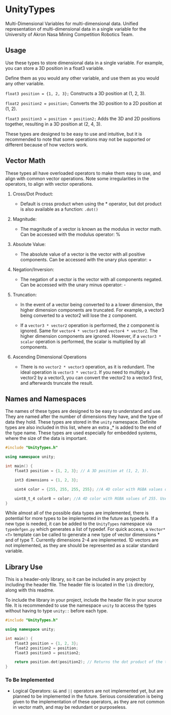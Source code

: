 # UnityTypes

Multi-Dimensional Variables for multi-dimensional data.
Unified representation of multi-dimensional data in a single variable for
the University of Akron Nasa Mining Competition Robotics Team.

## Usage

Use these types to store dimensional data in a single variable.
For example, you can store a 3D position in a float3 variable.

Define them as you would any other variable, and use them as you would any other variable.

`float3 position = {1, 2, 3};` Constructs a 3D position at (1, 2, 3).

`float2 position2 = position;` Converts the 3D position to a 2D position at (1, 2).

`float3 position3 = position + position2;` Adds the 3D and 2D positions together, resulting in a 3D position at (2, 4, 3).

These types are designed to be easy to use and intuitive, but it is recommended to note that some operations may not be supported or different because of how vectors work.

## Vector Math

These types all have overloaded operators to make them easy to use, and align with common vector
operations. Note some irregularities in the operators, to align with vector operations.

1.  Cross/Dot Product:

    - Default is cross product when using the \* operator, but dot product is also available as a function: `.dot()`

2.  Magnitude:

    - The magnitude of a vector is known as the modulus in vector math. Can be accessed with the modulus
      operator: %

3.  Absolute Value:

    - The absolute value of a vector is the vector with all positive components. Can be accessed with the
      unary plus operator: +

4.  Negation/Inversion:

    - The negation of a vector is the vector with all components negated. Can be accessed with the unary
      minus operator: -

5.  Truncation:

    - In the event of a vector being converted to a a lower dimension, the higher dimension components are
      truncated. For example, a vector3 being converted to a vector2 will lose the z component.

    - If a `vector3 * vector2` operation is performed, the z component is ignored. Same for `vector4 * vector3` and `vector4 * vector2`. The higher dimension components are ignored.
      However, if a `vector3 * scalar` operation is performed, the scalar is multiplied by all components.

6.  Ascending Dimensional Operations

    - There is no `vector2 * vector3` operation, as it is redundant. The ideal operation is `vector3 * vector2`. If you need to multiply a vector2 by a
      vector3, you can convert the vector2 to a vector3 first, and afterwards truncate the result.

## Names and Namespaces

The names of these types are designed to be easy to understand and use. They are named after the number of dimensions they have, and the type of data they hold. These types are stored in the `unity` namespace.
Definite types are also included in this list, where an extra \_\* is added to the end of the type name. These types are used especially for embedded systems, where the size of the data is important.

```cpp
#include "UnityTypes.h"

using namespace unity;

int main() {
    float3 position = {1, 2, 3}; // A 3D position at (1, 2, 3).

    int3 dimensions = {1, 2, 3};

    uint4 color = {255, 255, 255, 255}; //A 4D color with RGBA values of 255. Uses general unsigned integers.

    uint8_t_4 color8 = color; //A 4D color with RGBA values of 255. Uses definite 8-bit unsigned integers.
}
```

While almost all of the possible data types are implemented, there is potential for more types to be implemented in the future as typedefs. If a new type is needed, it can be added to the `UnityTypes` namespace via `typedefgen.py` which generates a list of typedef. For quick access, a `Vector*<T>` template can be called to generate a new type of vector dimensions \* and of type T. Currently dimensions 2-4 are implemented. 1D vectors are not implemented, as they are should be represented as a scalar standard variable.

## Library Use

This is a header-only library, so it can be included in any project by including the header file. The header file is located in the `lib` directory, along with this readme.

To include the library in your project, include the header file in your source file. It is recommended to use the namespace `unity` to access the types without having to type `unity::` before each type.

```cpp
#include "UnityTypes.h"

using namespace unity;

int main() {
    float3 position = {1, 2, 3};
    float2 position2 = position;
    float3 position3 = position2;

    return position.dot(position2); // Returns the dot product of the two vectors.
}
```

### To Be Implemented

- Logical Operators: `&&` and `||` operators are not implemented yet, but are planned to be implemented in the future. Serious consideration is being given to the implementation of these operators, as they are not common in vector math, and may be redundant or purposeless.

